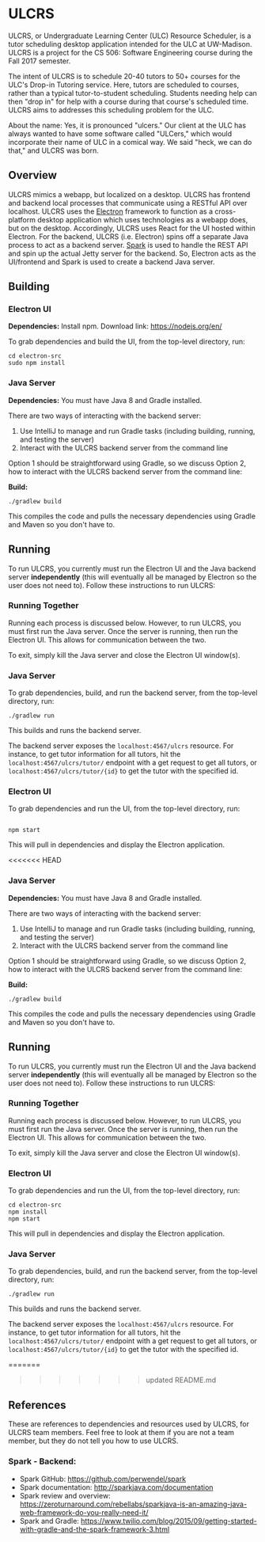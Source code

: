 # ULCRS
ULCRS, or Undergraduate Learning Center (ULC) Resource Scheduler, is a tutor scheduling desktop application intended for the ULC at UW-Madison. ULCRS is a project for the CS 506: Software Engineering course during the Fall 2017 semester.

The intent of ULCRS is to schedule 20-40 tutors to 50+ courses for the ULC's Drop-in Tutoring service. Here, tutors are scheduled to courses, rather than a typical tutor-to-student scheduling. Students needing help can then "drop in" for help with a course during that course's scheduled time. ULCRS aims to addresses this scheduling problem for the ULC.

About the name: Yes, it is pronounced "ulcers." Our client at the ULC has always wanted to have some software called "ULCers," which would incorporate their name of ULC in a comical way. We said "heck, we can do that," and ULCRS was born.


## Overview
ULCRS  mimics a webapp, but localized on a desktop. ULCRS has frontend and backend local processes that communicate using a RESTful API over localhost. ULCRS uses the [Electron](https://electron.atom.io/) framework to function as a cross-platform desktop application which uses technologies as a webapp does, but on the desktop. Accordingly, ULCRS uses React for the UI hosted within Electron. For the backend, ULCRS (i.e. Electron) spins off a separate Java process to act as a backend server. [Spark](http://sparkjava.com/) is used to handle the REST API and spin up the actual Jetty server for the backend. So, Electron acts as the UI/frontend and Spark is used to create a backend Java server. 


## Building
### Electron UI
**Dependencies:** Install npm. Download link: https://nodejs.org/en/

To grab dependencies and build the UI, from the top-level directory, run:
``` 
cd electron-src
sudo npm install
```


### Java Server
**Dependencies:** You must have Java 8 and Gradle installed. 

There are two ways of interacting with the backend server:
1) Use IntelliJ to manage and run Gradle tasks (including building, running, and testing the server) 
2) Interact with the ULCRS backend server from the command line

Option 1 should be straightforward using Gradle, so we discuss Option 2, how to interact with the ULCRS backend server from the command line:

**Build:**
```
./gradlew build
```
This compiles the code and pulls the necessary dependencies using Gradle and Maven so you don't have to.


## Running
To run ULCRS, you currently must run the Electron UI and the Java backend server **independently** (this will eventually all be managed by Electron so the user does not need to). Follow these instructions to run ULCRS:

### Running Together
Running each process is discussed below. However, to run ULCRS, you must first run the Java server. Once the server is running, then run the Electron UI. This allows for communication between the two. 

To exit, simply kill the Java server and close the Electron UI window(s).

### Java Server
To grab dependencies, build, and run the backend server, from the top-level directory, run:
```
./gradlew run
```
This builds and runs the backend server. 

The backend server exposes the `localhost:4567/ulcrs` resource. For instance, to get tutor information for all tutors, hit the `localhost:4567/ulcrs/tutor/` endpoint with a get request to get all tutors, or `localhost:4567/ulcrs/tutor/{id}` to get the tutor with the specified id.

### Electron UI
To grab dependencies and run the UI, from the top-level directory, run:
``` 

npm start
```
This will pull in dependencies and display the Electron application. 


<<<<<<< HEAD
### Java Server
**Dependencies:** You must have Java 8 and Gradle installed. 

There are two ways of interacting with the backend server:
1) Use IntelliJ to manage and run Gradle tasks (including building, running, and testing the server) 
2) Interact with the ULCRS backend server from the command line

Option 1 should be straightforward using Gradle, so we discuss Option 2, how to interact with the ULCRS backend server from the command line:

**Build:**
```
./gradlew build
```
This compiles the code and pulls the necessary dependencies using Gradle and Maven so you don't have to.


## Running
To run ULCRS, you currently must run the Electron UI and the Java backend server **independently** (this will eventually all be managed by Electron so the user does not need to). Follow these instructions to run ULCRS:

### Running Together
Running each process is discussed below. However, to run ULCRS, you must first run the Java server. Once the server is running, then run the Electron UI. This allows for communication between the two. 

To exit, simply kill the Java server and close the Electron UI window(s).

### Electron UI
To grab dependencies and run the UI, from the top-level directory, run:
``` 
cd electron-src
npm install
npm start
```
This will pull in dependencies and display the Electron application. 

### Java Server
To grab dependencies, build, and run the backend server, from the top-level directory, run:
```
./gradlew run
```
This builds and runs the backend server. 

The backend server exposes the `localhost:4567/ulcrs` resource. For instance, to get tutor information for all tutors, hit the `localhost:4567/ulcrs/tutor/` endpoint with a get request to get all tutors, or `localhost:4567/ulcrs/tutor/{id}` to get the tutor with the specified id.


=======
>>>>>>> updated README.md
## References
These are references to dependencies and resources used by ULCRS, for ULCRS team members. Feel free to look at them if you are not a team member, but they do not tell you how to use ULCRS. 
### Spark - Backend:
- Spark GitHub: https://github.com/perwendel/spark
- Spark documentation: http://sparkjava.com/documentation
- Spark review and overview: https://zeroturnaround.com/rebellabs/sparkjava-is-an-amazing-java-web-framework-do-you-really-need-it/
- Spark and Gradle: https://www.twilio.com/blog/2015/09/getting-started-with-gradle-and-the-spark-framework-3.html
